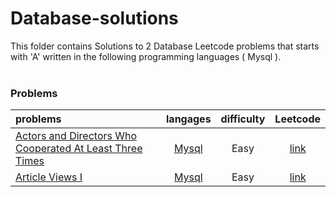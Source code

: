 # Database-solutions
This folder contains Solutions to 2 Database Leetcode problems that starts with 'A' written in the following programming languages ( Mysql ).<br><br>
### Problems ###
|problems|langages|difficulty|Leetcode|
|:-------|:------:|:--------:|:------:|
|[Actors and Directors Who Cooperated At Least Three Times](https://github.com/AnasImloul/Leetcode-solutions/tree/main/scripts/database/A/Actors%20and%20Directors%20Who%20Cooperated%20At%20Least%20Three%20Times/)|[Mysql](https://github.com/AnasImloul/Leetcode-solutions/tree/main/scripts/database/A/Actors%20and%20Directors%20Who%20Cooperated%20At%20Least%20Three%20Times/Actors%20and%20Directors%20Who%20Cooperated%20At%20Least%20Three%20Times.sql)|Easy|[link](https://leetcode.com/problems/actors-and-directors-who-cooperated-at-least-three-times)|
|[Article Views I](https://github.com/AnasImloul/Leetcode-solutions/tree/main/scripts/database/A/Article%20Views%20I/)|[Mysql](https://github.com/AnasImloul/Leetcode-solutions/tree/main/scripts/database/A/Article%20Views%20I/Article%20Views%20I.sql)|Easy|[link](https://leetcode.com/problems/article-views-i)|
